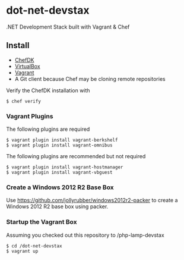 # dot-net-devstax
.NET Development Stack built with Vagrant &amp; Chef

## Install
- [ChefDK](https://downloads.chef.io/chef-dk/)
- [VirtualBox](https://www.virtualbox.org/wiki/Downloads)
- [Vagrant](https://www.vagrantup.com/downloads.html)
- A Git client because Chef may be cloning remote repositories

Verify the ChefDK installation with
```shell
$ chef verify
```
### Vagrant Plugins
The following plugins are required
```shell
$ vagrant plugin install vagrant-berkshelf
$ vagrant plugin install vagrant-omnibus
```
The following plugins are recommended but not required
```shell
$ vagrant plugin install vagrant-hostmanager
$ vagrant plugin install vagrant-vbguest
```
### Create a Windows 2012 R2 Base Box
Use https://github.com/jollyrubber/windows2012r2-packer to create a Windows 2012 R2 base box using packer.

### Startup the Vagrant Box
Assuming you checked out this repository to /php-lamp-devstax
```shell
$ cd /dot-net-devstax
$ vagrant up
```
